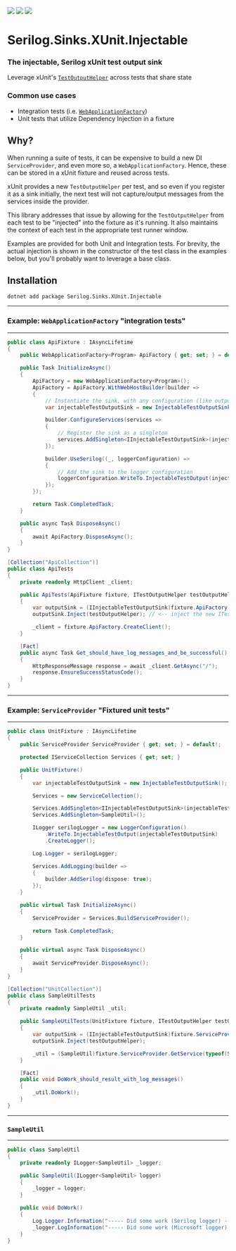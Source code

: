 [![](https://img.shields.io/nuget/v/Serilog.Sinks.XUnit.Injectable.svg?style=for-the-badge)](https://www.nuget.org/packages/Serilog.Sinks.XUnit.Injectable/)
[![](https://img.shields.io/github/actions/workflow/status/soenneker/serilog-sinks-xunit-injectable/publish-package.yml?style=for-the-badge)](https://github.com/soenneker/serilog-sinks-xunit-injectable/actions/workflows/publish-package.yml)
[![](https://img.shields.io/nuget/dt/Serilog.Sinks.XUnit.Injectable.svg?style=for-the-badge)](https://www.nuget.org/packages/Serilog.Sinks.XUnit.Injectable/)

# Serilog.Sinks.XUnit.Injectable
### The injectable, Serilog xUnit test output sink

Leverage xUnit's [`TestOutputHelper`](https://xunit.net/docs/capturing-output) across tests that share state

### Common use cases
- Integration tests (i.e. [`WebApplicationFactory`](https://docs.microsoft.com/en-us/aspnet/core/test/integration-tests?view=aspnetcore-6.0))
- Unit tests that utilize Dependency Injection in a fixture

## Why?
When running a suite of tests, it can be expensive to build a new DI `ServiceProvider`, and even more so, a `WebApplicationFactory`. Hence, these can be stored in a xUnit fixture and reused across tests. 

xUnit provides a new `TestOutputHelper` per test, and so even if you register it as a sink initially, the next test will not capture/output messages from the services inside the provider.

This library addresses that issue by allowing for the `TestOutputHelper` from each test to be "injected" into the fixture as it's running. It also maintains the context of each test in the appropriate test runner window.

Examples are provided for both Unit and Integration tests. For brevity, the actual injection is shown in the constructor of the test class in the examples below, but you'll probably want to leverage a base class.

## Installation

```
dotnet add package Serilog.Sinks.XUnit.Injectable
```

---
### Example: `WebApplicationFactory` "integration tests"
---
```csharp
public class ApiFixture : IAsyncLifetime
{
    public WebApplicationFactory<Program> ApiFactory { get; set; } = default!;

    public Task InitializeAsync()
    {
        ApiFactory = new WebApplicationFactory<Program>();
        ApiFactory = ApiFactory.WithWebHostBuilder(builder =>
        {
            // Instantiate the sink, with any configuration (like outputTemplate, formatProvider)
            var injectableTestOutputSink = new InjectableTestOutputSink();

            builder.ConfigureServices(services =>
            {
                // Register the sink as a singleton
                services.AddSingleton<IInjectableTestOutputSink>(injectableTestOutputSink); 
            });

            builder.UseSerilog((_, loggerConfiguration) =>
            {
                // Add the sink to the logger configuration
                loggerConfiguration.WriteTo.InjectableTestOutput(injectableTestOutputSink);
            });
        });

        return Task.CompletedTask;
    }

    public async Task DisposeAsync()
    {
        await ApiFactory.DisposeAsync();
    }
}
```

```csharp
[Collection("ApiCollection")]
public class ApiTests
{
    private readonly HttpClient _client;

    public ApiTests(ApiFixture fixture, ITestOutputHelper testOutputHelper)
    {
        var outputSink = (IInjectableTestOutputSink)fixture.ApiFactory.Services.GetService(typeof(IInjectableTestOutputSink))!;
        outputSink.Inject(testOutputHelper); // <-- inject the new ITestOutputHelper into the sink

        _client = fixture.ApiFactory.CreateClient();
    }

    [Fact]
    public async Task Get_should_have_log_messages_and_be_successful()
    {
        HttpResponseMessage response = await _client.GetAsync("/");
        response.EnsureSuccessStatusCode();
    }
}
```

---
### Example: `ServiceProvider` "Fixtured unit tests"
---
```csharp
public class UnitFixture : IAsyncLifetime
{
    public ServiceProvider ServiceProvider { get; set; } = default!;

    protected IServiceCollection Services { get; set; }

    public UnitFixture()
    {
        var injectableTestOutputSink = new InjectableTestOutputSink();

        Services = new ServiceCollection();

        Services.AddSingleton<IInjectableTestOutputSink>(injectableTestOutputSink);
        Services.AddSingleton<SampleUtil>();

        ILogger serilogLogger = new LoggerConfiguration()
            .WriteTo.InjectableTestOutput(injectableTestOutputSink)
            .CreateLogger();

        Log.Logger = serilogLogger;

        Services.AddLogging(builder =>
        {
            builder.AddSerilog(dispose: true);
        });
    }

    public virtual Task InitializeAsync()
    {
        ServiceProvider = Services.BuildServiceProvider();

        return Task.CompletedTask;
    }

    public virtual async Task DisposeAsync()
    {
        await ServiceProvider.DisposeAsync();
    }
}

```

```csharp
[Collection("UnitCollection")]
public class SampleUtilTests
{
    private readonly SampleUtil _util;

    public SampleUtilTests(UnitFixture fixture, ITestOutputHelper testOutputHelper)
    {
        var outputSink = (IInjectableTestOutputSink)fixture.ServiceProvider.GetService(typeof(IInjectableTestOutputSink));
        outputSink.Inject(testOutputHelper);

        _util = (SampleUtil)fixture.ServiceProvider.GetService(typeof(SampleUtil));
    }

    [Fact]
    public void DoWork_should_result_with_log_messages()
    {
        _util.DoWork();
    }
}
```
---
### `SampleUtil`
---
```csharp
public class SampleUtil
{
    private readonly ILogger<SampleUtil> _logger;

    public SampleUtil(ILogger<SampleUtil> logger)
    {
        _logger = logger;
    }

    public void DoWork()
    {
        Log.Logger.Information("----- Did some work (Serilog logger) -----");
        _logger.LogInformation("----- Did some work (Microsoft logger) -----");
    }
}
```